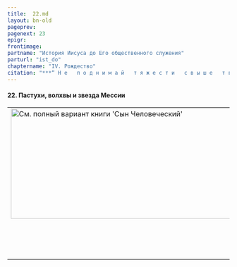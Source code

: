 ```yaml
---
title:  22.md 
layout: bn-old
pageprev: 
pagenext: 23
epigr: 
frontimage: 
partname: "История Иисуса до Его общественного служения"
parturl: "ist_do"
chaptername: "IV. Рождество"
citation: "***“ Н е   п о д н и м а й   т я ж е с т и   с в ы ш е   т в о е й   с и л ы,   и   н е   в х о д и   в   о б щ е н и е   с   т е м,   к т о   с и л ь н е е   и   б о г а ч е   т е б я ”*<br>   (Сир.13:2).**"
---
```




#### 22\. Пастухи, волхвы и звезда Мессии

<table>
<colgroup>
<col style="width: 100%" />
</colgroup>
<tbody>
<tr class="odd">
<td><a href="archiv_p.htm"><img src="img/poln_var.jpg" width="750" height="250" alt="См. полный вариант книги &#39;Сын Человеческий&#39;" /></a>
<p>       </p>
<p> </p></td>
</tr>
</tbody>
</table>


